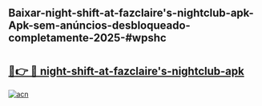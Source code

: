 ## Baixar-night-shift-at-fazclaire's-nightclub-apk-Apk-sem-anúncios-desbloqueado-completamente-2025-#wpshc

# <h2><a href="https://ainizakaria.my?title=night-shift-at-fazclaire's-nightclub-apk&ref=20M">🔗👉 🔴 night-shift-at-fazclaire's-nightclub-apk</a></h2>

[![acn](https://github.com/user-attachments/assets/0f9c940e-d8b0-45ae-aac7-cd30a18b3e1c)](https://ainizakaria.my?title=night-shift-at-fazclaire's-nightclub-apk&ref=20M)

